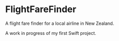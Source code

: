 # FlightFareFinder
A flight fare finder for a local airline in New Zealand.

A work in progress of my first Swift project.
